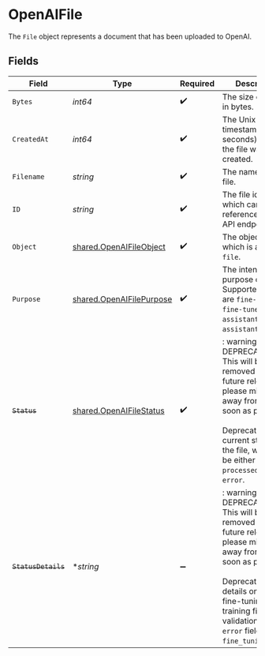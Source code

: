 # OpenAIFile

The `File` object represents a document that has been uploaded to OpenAI.


## Fields

| Field                                                                                                                                                                                                                                              | Type                                                                                                                                                                                                                                               | Required                                                                                                                                                                                                                                           | Description                                                                                                                                                                                                                                        |
| -------------------------------------------------------------------------------------------------------------------------------------------------------------------------------------------------------------------------------------------------- | -------------------------------------------------------------------------------------------------------------------------------------------------------------------------------------------------------------------------------------------------- | -------------------------------------------------------------------------------------------------------------------------------------------------------------------------------------------------------------------------------------------------- | -------------------------------------------------------------------------------------------------------------------------------------------------------------------------------------------------------------------------------------------------- |
| `Bytes`                                                                                                                                                                                                                                            | *int64*                                                                                                                                                                                                                                            | :heavy_check_mark:                                                                                                                                                                                                                                 | The size of the file, in bytes.                                                                                                                                                                                                                    |
| `CreatedAt`                                                                                                                                                                                                                                        | *int64*                                                                                                                                                                                                                                            | :heavy_check_mark:                                                                                                                                                                                                                                 | The Unix timestamp (in seconds) for when the file was created.                                                                                                                                                                                     |
| `Filename`                                                                                                                                                                                                                                         | *string*                                                                                                                                                                                                                                           | :heavy_check_mark:                                                                                                                                                                                                                                 | The name of the file.                                                                                                                                                                                                                              |
| `ID`                                                                                                                                                                                                                                               | *string*                                                                                                                                                                                                                                           | :heavy_check_mark:                                                                                                                                                                                                                                 | The file identifier, which can be referenced in the API endpoints.                                                                                                                                                                                 |
| `Object`                                                                                                                                                                                                                                           | [shared.OpenAIFileObject](../../models/shared/openaifileobject.md)                                                                                                                                                                                 | :heavy_check_mark:                                                                                                                                                                                                                                 | The object type, which is always `file`.                                                                                                                                                                                                           |
| `Purpose`                                                                                                                                                                                                                                          | [shared.OpenAIFilePurpose](../../models/shared/openaifilepurpose.md)                                                                                                                                                                               | :heavy_check_mark:                                                                                                                                                                                                                                 | The intended purpose of the file. Supported values are `fine-tune`, `fine-tune-results`, `assistants`, and `assistants_output`.                                                                                                                    |
| ~~`Status`~~                                                                                                                                                                                                                                       | [shared.OpenAIFileStatus](../../models/shared/openaifilestatus.md)                                                                                                                                                                                 | :heavy_check_mark:                                                                                                                                                                                                                                 | : warning: ** DEPRECATED **: This will be removed in a future release, please migrate away from it as soon as possible.<br/><br/>Deprecated. The current status of the file, which can be either `uploaded`, `processed`, or `error`.              |
| ~~`StatusDetails`~~                                                                                                                                                                                                                                | **string*                                                                                                                                                                                                                                          | :heavy_minus_sign:                                                                                                                                                                                                                                 | : warning: ** DEPRECATED **: This will be removed in a future release, please migrate away from it as soon as possible.<br/><br/>Deprecated. For details on why a fine-tuning training file failed validation, see the `error` field on `fine_tuning.job`. |